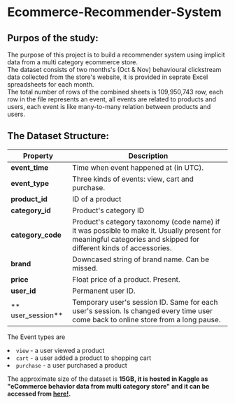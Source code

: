 # Ecommerce-Recommender-System
## Purpos of the study:
<p>
  The purpose of this project is to build a recommender system using implicit data from a multi category ecommerce store.<br>
  The dataset consists of two months's (Oct & Nov) behavioural clickstream data collected from the store's website, it is provided in seprate Excel spreadsheets for each month.<br>
  The total number of rows of the combined sheets is 109,950,743 row, each row in the file represents an event, all events are related to products and users, each event is like many-to-many relation between products and users.<p>
  
 ## The Dataset Structure:
    
<table>
<thead>
<tr>
<th>Property</th>
<th>Description</th>
</tr>
</thead>
<tbody>
<tr>
<td><strong>event_time</strong></td>
<td>Time when event happened at (in UTC).</td>
</tr>
<tr>
<td><strong>event_type</strong></td>
<td>Three kinds of events: view, cart and purchase.</td>
</tr>
<tr>
<td><strong>product_id</strong></td>
<td>ID of a product</td>
</tr>
<tr>
<td><strong>category_id</strong></td>
<td>Product's category ID</td>
</tr>
<tr>
<td><strong>category_code</strong></td>
<td>Product's category taxonomy (code name) if it was possible to make it. Usually present for meaningful categories and skipped for different kinds of accessories.</td>
</tr>
<tr>
<td><strong>brand</strong></td>
<td>Downcased string of brand name. Can be missed.</td>
</tr>
<tr>
<td><strong>price</strong></td>
<td>Float price of a product. Present.</td>
</tr>
<tr>
<td><strong>user_id</strong></td>
<td>Permanent user ID.</td>
</tr>
<tr>
<td>** user_session**</td>
<td>Temporary user's session ID. Same for each user's session. Is changed every time user come back to online store from a long pause.</td>
</tr>
</tbody>
</table>

<p> The Event types are
<li><code>view</code> - a user viewed a product</li>
<li><code>cart</code> - a user added a product to shopping cart</li>
<li><code>purchase</code> - a user purchased a product</li><p>
 
<p>The approximate size of the dataset is <b>15GB<b>, it is hosted in Kaggle as "eCommerce behavior data from multi category store" and it can be accessed from <a href="https://www.kaggle.com/datasets/mkechinov/ecommerce-behavior-data-from-multi-category-store" target="_blank" rel="noopener noreferrer">here!</a>.<p>

